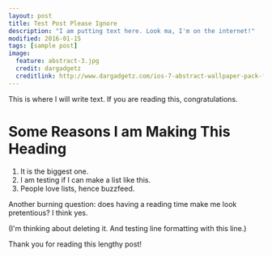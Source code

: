 ```yaml
---
layout: post
title: Test Post Please Ignore
description: "I am putting text here. Look ma, I'm on the internet!"
modified: 2016-01-15
tags: [sample post]
image:
  feature: abstract-3.jpg
  credit: dargadgetz
  creditlink: http://www.dargadgetz.com/ios-7-abstract-wallpaper-pack-for-iphone-5-and-ipod-touch-retina/
---
```


This is where I will write text. If you are reading this, congratulations.

# Some Reasons I am Making This Heading

1. It is the biggest one.
2. I am testing if I can make a list like this.
3. People love lists, hence buzzfeed.

Another burning question: does having a reading time make me look pretentious? I think yes. 

(I'm thinking about deleting it. And testing line formatting with this line.)

Thank you for reading this lengthy post!
